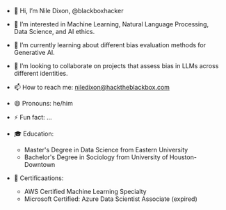 - 👋 Hi, I’m Nile Dixon, @blackboxhacker
- 👀 I’m interested in Machine Learning, Natural Language Processing, Data Science, and AI ethics.
- 🌱 I’m currently learning about different bias evaluation methods for Generative AI.
- 💞️ I’m looking to collaborate on projects that assess bias in LLMs across different identities.
- 📫 How to reach me: niledixon@hacktheblackbox.com
- 😄 Pronouns: he/him
- ⚡ Fun fact: ...

- 🎓 Education:
  - Master's Degree in Data Science from Eastern University
  - Bachelor's Degree in Sociology from University of Houston-Downtown

- 📑 Certificaations:
  - AWS Certified Machine Learning Specialty
  - Microsoft Certified: Azure Data Scientist Associate (expired)
